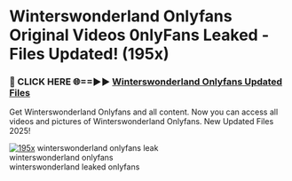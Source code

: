 # Winterswonderland Onlyfans Original Videos 0nlyFans Leaked - Files Updated! (195x)

<h3>🔴 CLICK HERE 🌐==►► <a href="https://tinyurl.com/ms9xzufz" rel="nofollow">Winterswonderland Onlyfans Updated Files</a></h3>

Get Winterswonderland Onlyfans and all content. Now you can access all videos and pictures of Winterswonderland Onlyfans. New Updated Files 2025!

[![195x](https://i.imgur.com/ppqm5kG.gif)](https://tinyurl.com/ms9xzufz)
winterswonderland onlyfans leak<br>
winterswonderland onlyfans<br>
winterswonderland leaked onlyfans